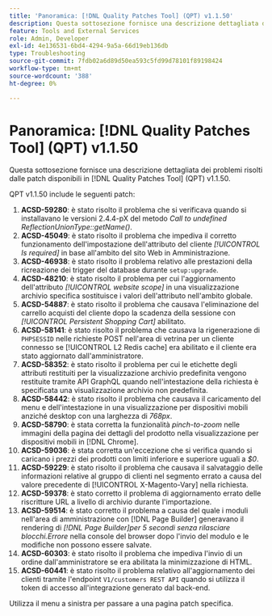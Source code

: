 ```yaml
---
title: 'Panoramica: [!DNL Quality Patches Tool] (QPT) v1.1.50'
description: Questa sottosezione fornisce una descrizione dettagliata dei problemi risolti dalle patch disponibili in  [!DNL Quality Patches Tool] (QPT) v1.1.50.
feature: Tools and External Services
role: Admin, Developer
exl-id: 4e136531-6bd4-4294-9a5a-66d19eb136db
type: Troubleshooting
source-git-commit: 7fdb02a6d89d50ea593c5fd99d78101f89198424
workflow-type: tm+mt
source-wordcount: '388'
ht-degree: 0%

---
```


# Panoramica: [!DNL Quality Patches Tool] (QPT) v1.1.50

Questa sottosezione fornisce una descrizione dettagliata dei problemi risolti dalle patch disponibili in [!DNL Quality Patches Tool] (QPT) v1.1.50.

QPT v1.1.50 include le seguenti patch:

1. **ACSD-59280**: è stato risolto il problema che si verificava quando si installavano le versioni 2.4.4-pX del metodo *Call to undefined ReflectionUnionType::getName()*.
1. **ACSD-45049**: è stato risolto il problema che impediva il corretto funzionamento dell&#39;impostazione dell&#39;attributo del cliente *[!UICONTROL Is required]* in base all&#39;ambito del sito Web in Amministrazione.
1. **ACSD-46938**: è stato risolto il problema relativo alle prestazioni della ricreazione dei trigger del database durante `setup:upgrade`.
1. **ACSD-48210**: è stato risolto il problema per cui l&#39;aggiornamento dell&#39;attributo *[!UICONTROL website scope]* in una visualizzazione archivio specifica sostituisce i valori dell&#39;attributo nell&#39;ambito globale.
1. **ACSD-54887**: è stato risolto il problema che causava l&#39;eliminazione del carrello acquisti del cliente dopo la scadenza della sessione con *[!UICONTROL Persistent Shopping Cart]* abilitato.
1. **ACSD-58141**: è stato risolto il problema che causava la rigenerazione di `PHPSESSID` nelle richieste POST nell&#39;area di vetrina per un cliente connesso se [!UICONTROL L2 Redis cache] era abilitato e il cliente era stato aggiornato dall&#39;amministratore.
1. **ACSD-58352**: è stato risolto il problema per cui le etichette degli attributi restituiti per la visualizzazione archivio predefinita vengono restituite tramite API GraphQL quando nell&#39;intestazione della richiesta è specificata una visualizzazione archivio non predefinita.
1. **ACSD-58442**: è stato risolto il problema che causava il caricamento del menu e dell&#39;intestazione in una visualizzazione per dispositivi mobili anziché desktop con una larghezza di *768px*.
1. **ACSD-58790**: è stata corretta la funzionalità *pinch-to-zoom* nelle immagini della pagina dei dettagli del prodotto nella visualizzazione per dispositivi mobili in [!DNL Chrome].
1. **ACSD-59036**: è stata corretta un&#39;eccezione che si verifica quando si caricano i prezzi dei prodotti con limiti inferiore e superiore uguali a *$0*.
1. **ACSD-59229**: è stato risolto il problema che causava il salvataggio delle informazioni relative al gruppo di clienti nel segmento errato a causa del valore precedente di [!UICONTROL X-Magento-Vary] nella richiesta.
1. **ACSD-59378**: è stato corretto il problema di aggiornamento errato delle riscritture URL a livello di archivio durante l&#39;importazione.
1. **ACSD-59514**: è stato corretto il problema a causa del quale i moduli nell&#39;area di amministrazione con [!DNL Page Builder] generavano il rendering di *[!DNL Page Builder]per 5 secondi senza rilasciare blocchi.Errore* nella console del browser dopo l&#39;invio del modulo e le modifiche non possono essere salvate.
1. **ACSD-60303**: è stato risolto il problema che impediva l&#39;invio di un ordine dall&#39;amministratore se era abilitata la minimizzazione di HTML.
1. **ACSD-60441**: è stato risolto il problema relativo all&#39;aggiornamento dei clienti tramite l&#39;endpoint `V1/customers REST API` quando si utilizza il token di accesso all&#39;integrazione generato dal back-end.

Utilizza il menu a sinistra per passare a una pagina patch specifica.
